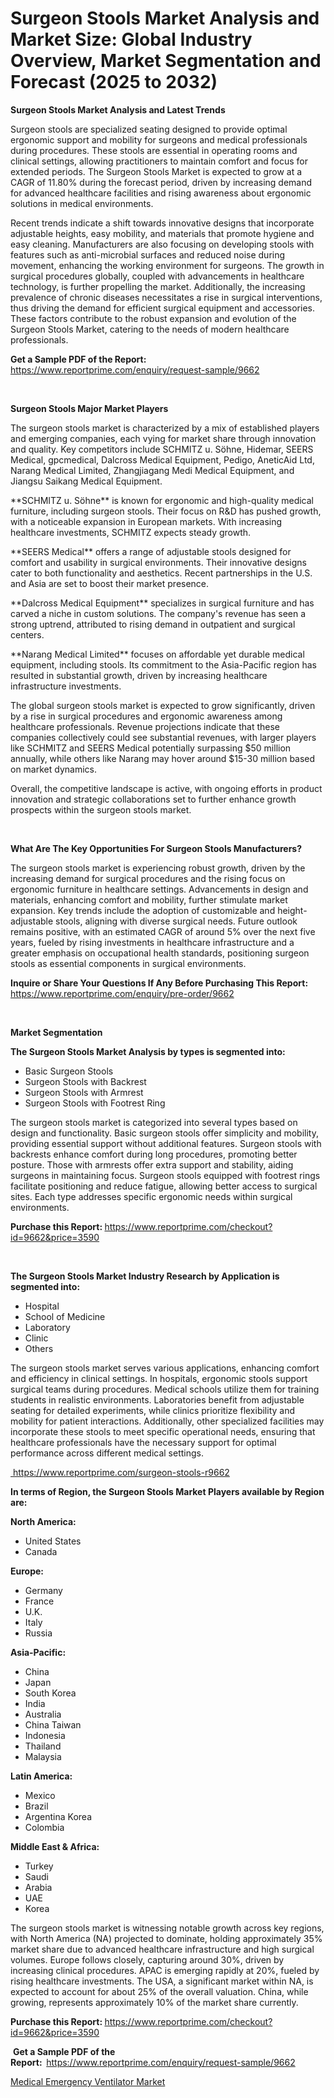 <p><h1>Surgeon Stools Market Analysis and Market Size: Global Industry Overview, Market Segmentation and Forecast (2025 to 2032)</h1></p><p><strong>Surgeon Stools Market Analysis and Latest Trends</strong></p>
<p><p>Surgeon stools are specialized seating designed to provide optimal ergonomic support and mobility for surgeons and medical professionals during procedures. These stools are essential in operating rooms and clinical settings, allowing practitioners to maintain comfort and focus for extended periods. The Surgeon Stools Market is expected to grow at a CAGR of 11.80% during the forecast period, driven by increasing demand for advanced healthcare facilities and rising awareness about ergonomic solutions in medical environments.</p><p>Recent trends indicate a shift towards innovative designs that incorporate adjustable heights, easy mobility, and materials that promote hygiene and easy cleaning. Manufacturers are also focusing on developing stools with features such as anti-microbial surfaces and reduced noise during movement, enhancing the working environment for surgeons. The growth in surgical procedures globally, coupled with advancements in healthcare technology, is further propelling the market. Additionally, the increasing prevalence of chronic diseases necessitates a rise in surgical interventions, thus driving the demand for efficient surgical equipment and accessories. These factors contribute to the robust expansion and evolution of the Surgeon Stools Market, catering to the needs of modern healthcare professionals.</p></p>
<p><strong>Get a Sample PDF of the Report:&nbsp;</strong> <a href="https://www.reportprime.com/enquiry/request-sample/9662?utm_campaign=2004&utm_medium=2&utm_source=Github&utm_content=ia&utm_term=20032025&utm_id=surgeon-stools">https://www.reportprime.com/enquiry/request-sample/9662</a></p>
<p>&nbsp;</p>
<p><strong>Surgeon Stools Major Market Players</strong></p>
<p><p>The surgeon stools market is characterized by a mix of established players and emerging companies, each vying for market share through innovation and quality. Key competitors include SCHMITZ u. Söhne, Hidemar, SEERS Medical, gpcmedical, Dalcross Medical Equipment, Pedigo, AneticAid Ltd, Narang Medical Limited, Zhangjiagang Medi Medical Equipment, and Jiangsu Saikang Medical Equipment.</p><p>**SCHMITZ u. Söhne** is known for ergonomic and high-quality medical furniture, including surgeon stools. Their focus on R&D has pushed growth, with a noticeable expansion in European markets. With increasing healthcare investments, SCHMITZ expects steady growth.</p><p>**SEERS Medical** offers a range of adjustable stools designed for comfort and usability in surgical environments. Their innovative designs cater to both functionality and aesthetics. Recent partnerships in the U.S. and Asia are set to boost their market presence.</p><p>**Dalcross Medical Equipment** specializes in surgical furniture and has carved a niche in custom solutions. The company's revenue has seen a strong uptrend, attributed to rising demand in outpatient and surgical centers.</p><p>**Narang Medical Limited** focuses on affordable yet durable medical equipment, including stools. Its commitment to the Asia-Pacific region has resulted in substantial growth, driven by increasing healthcare infrastructure investments.</p><p>The global surgeon stools market is expected to grow significantly, driven by a rise in surgical procedures and ergonomic awareness among healthcare professionals. Revenue projections indicate that these companies collectively could see substantial revenues, with larger players like SCHMITZ and SEERS Medical potentially surpassing $50 million annually, while others like Narang may hover around $15-30 million based on market dynamics.</p><p>Overall, the competitive landscape is active, with ongoing efforts in product innovation and strategic collaborations set to further enhance growth prospects within the surgeon stools market.</p></p>
<p>&nbsp;</p>
<p><strong>What Are The Key Opportunities For Surgeon Stools Manufacturers?</strong></p>
<p><p>The surgeon stools market is experiencing robust growth, driven by the increasing demand for surgical procedures and the rising focus on ergonomic furniture in healthcare settings. Advancements in design and materials, enhancing comfort and mobility, further stimulate market expansion. Key trends include the adoption of customizable and height-adjustable stools, aligning with diverse surgical needs. Future outlook remains positive, with an estimated CAGR of around 5% over the next five years, fueled by rising investments in healthcare infrastructure and a greater emphasis on occupational health standards, positioning surgeon stools as essential components in surgical environments.</p></p>
<p><strong>Inquire or Share Your Questions If Any Before Purchasing This Report:</strong> <a href="https://www.reportprime.com/enquiry/pre-order/9662?utm_campaign=2004&utm_medium=2&utm_source=Github&utm_content=ia&utm_term=20032025&utm_id=surgeon-stools">https://www.reportprime.com/enquiry/pre-order/9662</a></p>
<p>&nbsp;</p>
<p><strong>Market Segmentation</strong></p>
<p><strong>The Surgeon Stools Market Analysis by types is segmented into:</strong></p>
<p><ul><li>Basic Surgeon Stools</li><li>Surgeon Stools with Backrest</li><li>Surgeon Stools with Armrest</li><li>Surgeon Stools with Footrest Ring</li></ul></p>
<p><p>The surgeon stools market is categorized into several types based on design and functionality. Basic surgeon stools offer simplicity and mobility, providing essential support without additional features. Surgeon stools with backrests enhance comfort during long procedures, promoting better posture. Those with armrests offer extra support and stability, aiding surgeons in maintaining focus. Surgeon stools equipped with footrest rings facilitate positioning and reduce fatigue, allowing better access to surgical sites. Each type addresses specific ergonomic needs within surgical environments.</p></p>
<p><strong>Purchase this Report:&nbsp;</strong><a href="https://www.reportprime.com/checkout?id=9662&price=3590&utm_campaign=2004&utm_medium=2&utm_source=Github&utm_content=ia&utm_term=20032025&utm_id=surgeon-stools">https://www.reportprime.com/checkout?id=9662&price=3590</a></p>
<p>&nbsp;</p>
<p><strong>The Surgeon Stools Market Industry Research by Application is segmented into:</strong></p>
<p><ul><li>Hospital</li><li>School of Medicine</li><li>Laboratory</li><li>Clinic</li><li>Others</li></ul></p>
<p><p>The surgeon stools market serves various applications, enhancing comfort and efficiency in clinical settings. In hospitals, ergonomic stools support surgical teams during procedures. Medical schools utilize them for training students in realistic environments. Laboratories benefit from adjustable seating for detailed experiments, while clinics prioritize flexibility and mobility for patient interactions. Additionally, other specialized facilities may incorporate these stools to meet specific operational needs, ensuring that healthcare professionals have the necessary support for optimal performance across different medical settings.</p></p>
<p><a href="https://www.reportprime.com/surgeon-stools-r9662?utm_campaign=2004&utm_medium=2&utm_source=Github&utm_content=ia&utm_term=20032025&utm_id=surgeon-stools">&nbsp;https://www.reportprime.com/surgeon-stools-r9662</a></p>
<p><strong>In terms of Region, the Surgeon Stools Market Players available by Region are:</strong></p>
<p>
    <p> <strong> North America: </strong>
        <ul>
            <li>United States</li>
            <li>Canada</li>
        </ul>
        </p> 
    <p> <strong> Europe: </strong>
        <ul>
            <li>Germany</li>
            <li>France</li>
            <li>U.K.</li>
            <li>Italy</li>
            <li>Russia</li>
        </ul>
        </p> 
    <p> <strong> Asia-Pacific: </strong>
        <ul>
            <li>China</li>
            <li>Japan</li>
            <li>South Korea</li>
            <li>India</li>
            <li>Australia</li>
            <li>China Taiwan</li>
            <li>Indonesia</li>
            <li>Thailand</li>
            <li>Malaysia</li>
        </ul>
        </p> 
    <p> <strong> Latin America: </strong>
        <ul>
            <li>Mexico</li>
            <li>Brazil</li>
            <li>Argentina Korea</li>
            <li>Colombia</li>
        </ul>
        </p> 
    <p> <strong> Middle East & Africa: </strong>
        <ul>
            <li>Turkey</li>
            <li>Saudi</li>
            <li>Arabia</li>
            <li>UAE</li>
            <li>Korea</li>
        </ul>
    </p>
    </p>
<p><p>The surgeon stools market is witnessing notable growth across key regions, with North America (NA) projected to dominate, holding approximately 35% market share due to advanced healthcare infrastructure and high surgical volumes. Europe follows closely, capturing around 30%, driven by increasing clinical procedures. APAC is emerging rapidly at 20%, fueled by rising healthcare investments. The USA, a significant market within NA, is expected to account for about 25% of the overall valuation. China, while growing, represents approximately 10% of the market share currently.</p></p>
<p><strong>Purchase this Report: </strong><a href="https://www.reportprime.com/checkout?id=9662&price=3590&utm_campaign=2004&utm_medium=2&utm_source=Github&utm_content=ia&utm_term=20032025&utm_id=surgeon-stools">https://www.reportprime.com/checkout?id=9662&price=3590</a></p>
<p>&nbsp;<strong>Get a Sample PDF of the Report:&nbsp;&nbsp;</strong><a href="https://www.reportprime.com/enquiry/request-sample/9662?utm_campaign=2004&utm_medium=2&utm_source=Github&utm_content=ia&utm_term=20032025&utm_id=surgeon-stools">https://www.reportprime.com/enquiry/request-sample/9662</a></p>
<p><strong></strong></p>
<p><p><a href="https://github.com/globismark/Market-Research-Report-List-6/blob/main/medical-emergency-ventilator-market.md?utm_campaign=2004&utm_medium=2&utm_source=Github&utm_content=ia&utm_term=20032025&utm_id=surgeon-stools">Medical Emergency Ventilator Market</a></p></p>